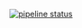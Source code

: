 [![pipeline status](http://gitlab.aliben-develop.com/aliben/c_scheduler/badges/master/pipeline.svg)](http://gitlab.aliben-develop.com/aliben/c_scheduler/commits/master)